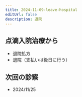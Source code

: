 ```yaml
---
title: 2024-11-09-leave-hospital
editUrl: false
description: 退院
---
```


## 点滴入院治療から

* 退院処方
* 退院（支払いは後日に行う）

## 次回の診察

* 2024/11/25
